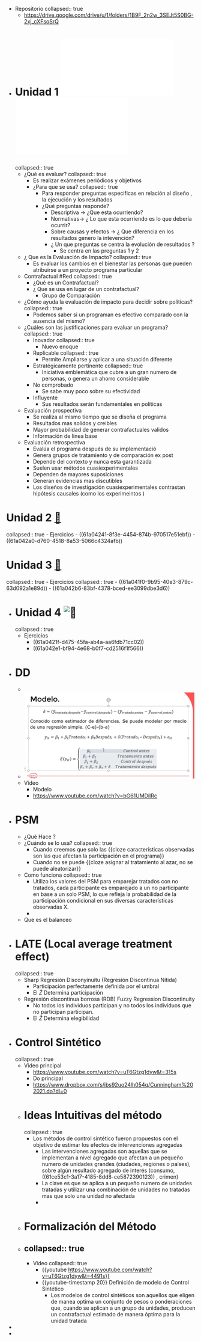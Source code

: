 - Repositorio
  collapsed:: true
	- https://drive.google.com/drive/u/1/folders/1B9F_2n2w_3SEJt5S0BG-2xj_cXFsoSrQ
- # Unidad 1 ![📑](../assets/Unidad1_Impact_Evaluation_1637839735097_0.pdf) ![​📚​ ](../assets/Handbook_on_Impact_1637851091888_0.pdf)
  collapsed:: true
	- ¿Qué es evaluar?
	  collapsed:: true
		- Es realizar exámenes periódicos y objetivos
		- ¿Para que se usa?
		  collapsed:: true
			- Para responder preguntas especificas en relación al diseño , la ejecución y los resultados
			- ¿Qué preguntas responde?
				- [](#1.)  Descriptiva → ¿Que esta ocurriendo?
				- [](#2.) Normativas→ ¿ Lo que esta ocurriendo es lo que debería ocurrir?
				- [](#3.)  Sobre causas y efectos → ¿ Que diferencia en los resultados genero la intevención?
				- ¿ Un que preguntas se centra la evolución de resultados ?
					- Se centra en las preguntas 1 y 2
	- ¿ Que es la Evaluación de Impacto?
	  collapsed:: true
		- Es evaluar los cambios en el bienestar las personas que pueden atribuirse a un proyecto programa particular
	- Contrafactual #Red
	  collapsed:: true
		- ¿Qué es un Contrafactual?
		- ¿ Que se usa en lugar de un contrafactual?
			- Grupo de Comparación
	- ¿Cómo ayuda la evaluación de impacto para decidir sobre políticas?
	  collapsed:: true
		- Podemos saber si un programan es efectivo comparado con la ausencia del mismo?
	- ¿Cuáles son las justificaciones para evaluar un programa?
	  collapsed:: true
		- [](#1.)  Inovador
		  collapsed:: true
			- Nuevo enoque
		- [](#2.) Replicable
		  collapsed:: true
			- Permite Ampliarse y aplicar a una situación diferente
		- [](#3.)  Estratégicamente pertinente
		  collapsed:: true
			- Iniciativa emblemática que cubre a un gran numero de personas, o genera un ahorro considerable
		- [](#4.) No comprobado
			- Se sabe muy poco sobre su efectividad
		- [](#5.) Influyente
			- Sus resultados serán fundamentales en políticas
	- Evaluación prospectiva
		- Se realiza al mismo tiempo que se diseña el programa
		- Resultados mas solidos y creibles
		- Mayor probabilidad de generar contrafactuales validos
		- Información de linea base
	- Evaluación retrospectiva
		- Evalúa el programa después de su implementació
		- Genera grupos de tratamiento y de comparación ex post
		- Depende del contexto y nunca esta garantizada
		- Suelen usar métodos cuasiexperimentales
		- Dependen de mayores suposiciones
		- Generan evidencias mas discutibles
		- Los diseños de investigación cuasiexperimentales contrastan hipótesis causales (como los experimeintos )
# Unidad 2 [📝](61a0425b-a280-45ef-8d7e-bd4614cb130b)
collapsed:: true
	- Ejercicios
		- ((61a04241-8f3e-4454-874b-970517e51ebf))
		- ((61a042a0-d760-4518-8a53-5066c4324afb))
# Unidad 3 [📝](619fa0a9-c7e8-46ae-af9a-788d35db006c)
collapsed:: true
	- Ejercicios
	  collapsed:: true
		- ((61a041f0-9b95-40e3-879c-63d092a1e89d))
			- ((61a042b6-83bf-4378-bced-ee3099dbe3d6))
- # Unidad 4 ![​📝 ](619fa0c5-d175-43cc-9167-74b765901e22)
  collapsed:: true
	- Ejercicios
		- ((61a0421f-d475-45fa-ab4a-aa6fdb71cc02))
		- ((61a042e1-bf94-4e68-b0f7-cd2516f1f566))
- # DD
	-
	- ![image.png](../assets/image_1643224519836_0.png)
	- Video
		- Modelo
		- https://www.youtube.com/watch?v=bG61UMDiIRc
- # PSM
	- ¿Qué Hace ?
	- ¿Cuándo se lo usa?
	  collapsed:: true
		- Cuando creemos que solo las {{cloze características observadas son las que afectan la participación en el programa}}
		- Cuando no se puede {{cloze asignar al tratamiento al azar, no se puede aleatorizar}}
	- Como funciona
	  collapsed:: true
		- Utilizo los valores del PSM para emparejar tratados con no tratados, cada participante es emparejado a un no participante en base  a un solo PSM, lo que  refleja la probabilidad de la participación condicional  en sus diversas características observadas X.
		-
	- Que es el balanceo
- # LATE (Local average treatment effect)
  collapsed:: true
	- Sharp Regresión Disconyinuitu (Regresión Discontinua Nítida)
		- Participación perfectamente definida por el umbral
		- El $\tilde{Z}$ Determina participación
	- Regresión discontinua borrosa (RDB) Fuzzy Regression Discontinuity
		- No todos los individuos participan y no todos los individuos que no participan participan.
		- El $\tilde{Z}$ Determina elegibilidad
- # Control Sintético
  collapsed:: true
	- Video principal
		- https://www.youtube.com/watch?v=uT6Gtzg1dyw&t=315s
		- Do principal
		- https://www.dropbox.com/s/ibs92uo24lh054q/Cunningham%202021.do?dl=0
	- # Ideas Intuitivas del método
	  collapsed:: true
		- Los métodos de  control sintético  fueron propuestos con el objetivo de estimar los efectos de intervenciones agregadas
			- Las intervenciones agregadas son aquellas que se implementan a nivel agregado que afectan a un pequeño numero de unidades grandes (ciudades, regiones o países), sobre algún resultado agregado de interés (consumo, ((61ce53c1-3a17-4185-8dd8-ce5872390123)) , crimen)
			- La clave es que se aplica a un pequeño numero de unidades tratadas y utilizar una combinación de unidades no tratadas mas que solo una unidad no afectada
			-
	- # Formalización del Método
	- collapsed:: true
	  ---
		- Video
		  collapsed:: true
			- {{youtube https://www.youtube.com/watch?v=uT6Gtzg1dyw&t=4491s}}
			- {{youtube-timestamp 20}} Definición de modelo de Control Sintético
				- Los modelos de control sintéticos son aquellos que eligen de manea optima un conjunto de pesos o ponderaciones que, cuando se aplican a un grupo de unidades, producen un contrafactual estimado de manera óptima para la unidad tratada
-
-